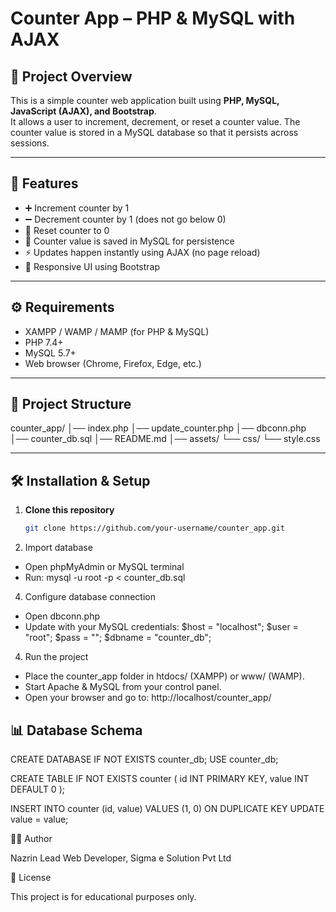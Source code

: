 # Counter App – PHP & MySQL with AJAX

## 📖 Project Overview
This is a simple counter web application built using **PHP, MySQL, JavaScript (AJAX), and Bootstrap**.  
It allows a user to increment, decrement, or reset a counter value. The counter value is stored in a MySQL database so that it persists across sessions.

---

## 🚀 Features
- ➕ Increment counter by 1  
- ➖ Decrement counter by 1 (does not go below 0)  
- 🔄 Reset counter to 0  
- 💾 Counter value is saved in MySQL for persistence  
- ⚡ Updates happen instantly using AJAX (no page reload)  
- 📱 Responsive UI using Bootstrap  

---

## ⚙️ Requirements
- XAMPP / WAMP / MAMP (for PHP & MySQL)  
- PHP 7.4+  
- MySQL 5.7+  
- Web browser (Chrome, Firefox, Edge, etc.)  

---

## 📂 Project Structure
counter_app/
│── index.php
│── update_counter.php
│── dbconn.php
│── counter_db.sql
│── README.md
│── assets/
    └── css/
        └── style.css


---

## 🛠️ Installation & Setup

1. **Clone this repository**
   ```bash
   git clone https://github.com/your-username/counter_app.git
2. Import database
  * Open phpMyAdmin or MySQL terminal
  * Run:
   mysql -u root -p < counter_db.sql
4. Configure database connection
  * Open dbconn.php
  * Update with your MySQL credentials:
    $host = "localhost";
    $user = "root";
    $pass = "";
    $dbname = "counter_db";
4. Run the project
  * Place the counter_app folder in htdocs/ (XAMPP) or www/ (WAMP).
  * Start Apache & MySQL from your control panel.
  * Open your browser and go to:
    http://localhost/counter_app/

##  📊 Database Schema

  CREATE DATABASE IF NOT EXISTS counter_db;
  USE counter_db;
  
  CREATE TABLE IF NOT EXISTS counter (
      id INT PRIMARY KEY,
      value INT DEFAULT 0
  );
  
  INSERT INTO counter (id, value) VALUES (1, 0)
  ON DUPLICATE KEY UPDATE value = value;

👨‍💻 Author

Nazrin
Lead Web Developer, Sigma e Solution Pvt Ltd

📜 License

This project is for educational purposes only.
